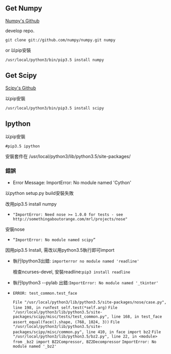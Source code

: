 ## Get Numpy

[Numpy's Github](https://github.com/numpy/numpy "https://github.com/numpy/numpy")

develop repo.

`git clone git://github.com/numpy/numpy.git numpy`

or 以pip安裝

`/usr/local/python3/bin/pip3.5 install numpy`

## Get Scipy

[Scipy's Github](https://github.com/scipy/scipy)

以pip安裝

`/usr/local/python3/bin/pip3.5 install scipy`

## Ipython

以pip安裝

`#pip3.5 ipython`


安裝套件在 /usr/local/python3/lib/python3.5/site-packages/

### 錯誤

- Error Message: ImportError: No module named 'Cython'

以python setup.py build安裝失敗

改用pip3.5 install numpy

- `"ImportError: Need nose >= 1.0.0 for tests - see http://somethingaboutorange.com/mrl/projects/nose" `

安裝nose

- `“ImportError: No module named scipy” `

因用pip3.5 Install, 需改以用python3.5執行即可import

- 執行Ipython3出錯: `importerror no module named 'readline'`

  檢查ncurses-devel, 安裝readline:`pip3 install readline`
  
- 執行Ipython3 --pylab 出錯:`ImportError: No module named '_tkinter'`

- `ERROR: test_common.test_face`

  `File "/usr/local/python3/lib/python3.5/site-packages/nose/case.py", line 198, in runTest self.test(*self.arg)`
  `File "/usr/local/python3/lib/python3.5/site-packages/scipy/misc/tests/test_common.py", line 168, in test_face assert_equal(face().shape, (768, 1024, 3))`
  `File "/usr/local/python3/lib/python3.5/site-packages/scipy/misc/common.py", line 410, in face import bz2`
  `File "/usr/local/python3/lib/python3.5/bz2.py", line 22, in <module> from _bz2 import BZ2Compressor, BZ2Decompressor`
  `ImportError: No module named '_bz2'`


